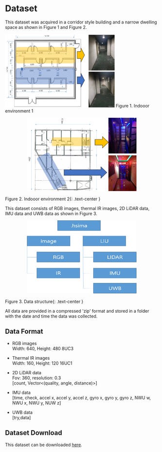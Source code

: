 # Dataset
This dataset was acquired in a corridor style building and a narrow dwelling space as shown in Figure 1 and Figure 2.

<img src="Indoor_environment_1.png"  width="360" height="240">  
Figure 1. Indooor environment 1

<p align="center"><img src="Indoor_environment_2.png"  width="360" height="240"></p>  
Figure 2. Indooor environment 2{: .text-center }  

This dataset consists of RGB images, thermal IR images, 2D LiDAR data, IMU data and UWB data as shown in Figure 3.  

<p align="center"><img src="data_structure.png" width="360" height="240"></p>  
Figure 3. Data structure{: .text-center }  

All data are provided in a compressed 'zip' format and stored in a folder with the date and time the data was collected.  

## Data Format
- RGB images  
Width: 640, Height: 480 8UC3  

- Thermal IR images  
Width: 160, Height: 120 16UC1  

- 2D LiDAR data  
Fov: 360, resolution: 0.3  
[count, Vector<(quality, angle, distance)>]  

- IMU data  
[time, check, accel x, accel y, accel z, gyro x, gyro y, gyro z, NWU w, NWU x, NWU y, NUW z]  

- UWB data  
[try,data]  



## Dataset Download
This dataset can be downloaded [here](https://drive.google.com/drive/folders/1pY3LgR_v4fpzPi170MBkokT65ScvDaCa?usp=sharing).



